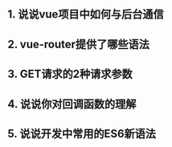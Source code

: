## 1. 说说vue项目中如何与后台通信
## 2. vue-router提供了哪些语法
## 3. GET请求的2种请求参数
## 4. 说说你对回调函数的理解
## 5. 说说开发中常用的ES6新语法